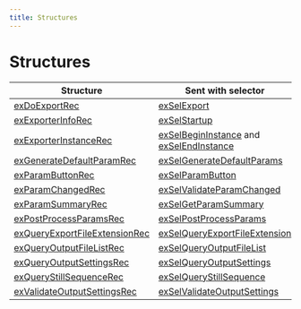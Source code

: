 ```yaml
---
title: Structures
---
```

# Structures

| Structure | Sent with selector |
| --- | --- |
| [exDoExportRec](../structure-descriptions#exdoexportrec) | [exSelExport](../selector-descriptions#exselexport) |
| [exExporterInfoRec](../structure-descriptions#exexporterinforec) | [exSelStartup](../selector-descriptions#exselstartup) |
| [exExporterInstanceRec](../structure-descriptions#exexporterinstancerec) | [exSelBeginInstance](../selector-descriptions#exselbegininstance) and [exSelEndInstance](../selector-descriptions#exselendinstance) |
| [exGenerateDefaultParamRec](../structure-descriptions#exgeneratedefaultparamrec) | [exSelGenerateDefaultParams](../selector-descriptions#exselgeneratedefaultparams) |
| [exParamButtonRec](../structure-descriptions#exparambuttonrec) | [exSelParamButton](../selector-descriptions#exselparambutton) |
| [exParamChangedRec](../structure-descriptions#exparamchangedrec) | [exSelValidateParamChanged](../selector-descriptions#exselvalidateparamchanged) |
| [exParamSummaryRec](../structure-descriptions#exparamsummaryrec) | [exSelGetParamSummary](../selector-descriptions#exselgetparamsummary) |
| [exPostProcessParamsRec](../structure-descriptions#expostprocessparamsrec) | [exSelPostProcessParams](../selector-descriptions#exselpostprocessparams) |
| [exQueryExportFileExtensionRec](../structure-descriptions#exqueryexportfileextensionrec) | [exSelQueryExportFileExtension](../selector-descriptions#exselqueryexportfileextension) |
| [exQueryOutputFileListRec](../structure-descriptions#exqueryoutputfilelistrec) | [exSelQueryOutputFileList](../selector-descriptions#exselqueryoutputfilelist) |
| [exQueryOutputSettingsRec](../structure-descriptions#exqueryoutputsettingsrec) | [exSelQueryOutputSettings](../selector-descriptions#exselqueryoutputsettings) |
| [exQueryStillSequenceRec](../structure-descriptions#exquerystillsequencerec) | [exSelQueryStillSequence](../selector-descriptions#exselquerystillsequence) |
| [exValidateOutputSettingsRec](../structure-descriptions#exvalidateoutputsettingsrec) | [exSelValidateOutputSettings](../selector-descriptions#exselvalidateoutputsettings) |
